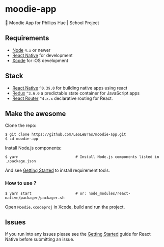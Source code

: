 # moodie-app
📱 Moodie App for Phillips Hue | School Project

## Requirements
- [Node](https://nodejs.org) `4.x` or newer
- [React Native](http://facebook.github.io/react-native/docs/getting-started.html) for development
- [Xcode](https://developer.apple.com/xcode/) for iOS development

## Stack
- [React Native](https://facebook.github.io/react-native/) `^0.39.0` for building native apps using react
- [Redux](http://redux.js.org) `^3.6.0` a predictable state container for JavaScript apps
- [React Router](https://react-router.now.sh/) `^4.x.x` declarative routing for React.

## Make the awesome
Clone the repo:
```shell
$ git clone https://github.com/LeoLeBras/moodie-app.git
$ cd moodie-app
```

Install Node.js components:
```shell
$ yarn                          # Install Node.js components listed in ./package.json
```

And see [Getting Started](https://facebook.github.io/react-native/docs/getting-started.html) to install requirement tools.

### How to use ?
```shell
$ yarn start                    # or: node_modules/react-native/packager/packager.sh
```
Open ```Moodie.xcodeproj``` in Xcode, build and run the project.

## Issues
If you run into any issues please see the [Getting Started](http://facebook.github.io/react-native/docs/getting-started.html) guide for React Native before submitting an issue.
